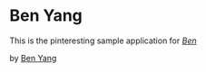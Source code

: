 # Ben Yang

This is the pinteresting sample application for [*Ben*](http://github.com/blyang/pinteresting)

by [Ben Yang](http://www.linkedin.com/in/blyang)